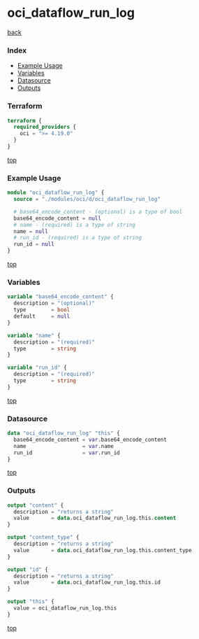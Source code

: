 # oci_dataflow_run_log

[back](../oci.md)

### Index

- [Example Usage](#example-usage)
- [Variables](#variables)
- [Datasource](#datasource)
- [Outputs](#outputs)

### Terraform

```terraform
terraform {
  required_providers {
    oci = ">= 4.19.0"
  }
}
```

[top](#index)

### Example Usage

```terraform
module "oci_dataflow_run_log" {
  source = "./modules/oci/d/oci_dataflow_run_log"

  # base64_encode_content - (optional) is a type of bool
  base64_encode_content = null
  # name - (required) is a type of string
  name = null
  # run_id - (required) is a type of string
  run_id = null
}
```

[top](#index)

### Variables

```terraform
variable "base64_encode_content" {
  description = "(optional)"
  type        = bool
  default     = null
}

variable "name" {
  description = "(required)"
  type        = string
}

variable "run_id" {
  description = "(required)"
  type        = string
}
```

[top](#index)

### Datasource

```terraform
data "oci_dataflow_run_log" "this" {
  base64_encode_content = var.base64_encode_content
  name                  = var.name
  run_id                = var.run_id
}
```

[top](#index)

### Outputs

```terraform
output "content" {
  description = "returns a string"
  value       = data.oci_dataflow_run_log.this.content
}

output "content_type" {
  description = "returns a string"
  value       = data.oci_dataflow_run_log.this.content_type
}

output "id" {
  description = "returns a string"
  value       = data.oci_dataflow_run_log.this.id
}

output "this" {
  value = oci_dataflow_run_log.this
}
```

[top](#index)